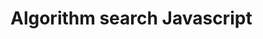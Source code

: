 # Algorithm search Javascript


<!-- 
Refactoriser le code

Noter les points bloquants*

Développer le reste des fonctionnalités 


Fichier Factories Recipe 
Liste différentes fonctionnalités ( TOUTES les features ) : 

- Factory Build Recipe func:
    - BuildRecipeCardDOM


- Pages Recipe:
    - GetRecipes
    - DisplayData
    - init

- Utils AlgoA:
    - 
    -
-->